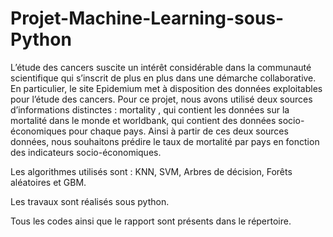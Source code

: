 # Projet-Machine-Learning-sous-Python

L’étude des cancers suscite un intérêt considérable dans la communauté scientifique qui s’inscrit de plus en plus dans une démarche collaborative. En particulier, le site Epidemium met à disposition des données exploitables pour l’étude des cancers.
Pour ce projet, nous avons utilisé deux sources d’informations distinctes : mortality , qui contient les données sur la mortalité dans le monde et worldbank, qui contient des données socio-économiques pour chaque pays. Ainsi à partir de ces deux sources données, nous souhaitons prédire le taux de mortalité par pays en fonction des indicateurs socio-économiques.

Les algorithmes utilisés sont : KNN, SVM, Arbres de décision, Forêts aléatoires et GBM.

Les travaux sont réalisés sous python.

Tous les codes ainsi que le rapport sont présents dans le répertoire.

